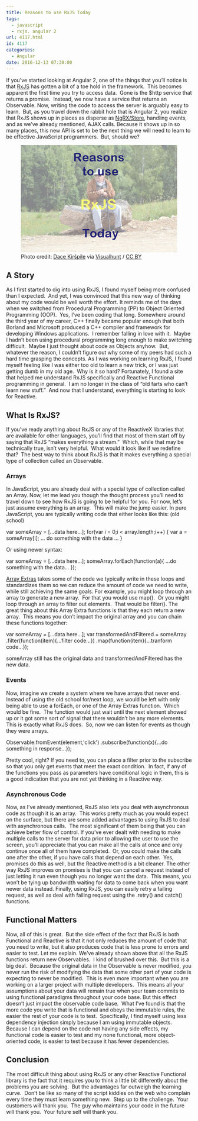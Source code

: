 ```yaml
---
title: Reasons to use RxJS Today
tags:
  - javascript
  - rxjs. angular 2
url: 4117.html
id: 4117
categories:
  - Angular
date: 2016-12-13 07:30:00
---
```


If you’ve started looking at Angular 2, one of the things that you’ll notice is that [RxJS](//github.com/Reactive-Extensions/RxJS) has gotten a bit of a toe hold in the framework.  This becomes apparent the first time you try to access data.  Gone is the $http service that returns a promise.  Instead, we now have a service that returns an Observable. Now, writing the code to access the server is arguably easy to learn.  But, as you travel down the rabbit hole that is Angular 2, you realize that RxJS shows up in places as disperse as [NgRX/Store](//github.com/ngrx/store), handling events, and as we’ve already mentioned, AJAX calls. Because it shows up in so many places, this new API is set to be the next thing we will need to learn to be effective JavaScript programmers.  But, should we? <figure>![](/uploads/2016/12/image.png "Reasons to use RxJS Today")<figcaption>Photo credit: [Dace Kiršpile](//www.flickr.com/photos/91035846@N05/9374805577/) via [Visualhunt](//visualhunt.com) / [CC BY](//creativecommons.org/licenses/by/2.0/)</figcaption></figure>

<!-- more --> 

A Story
-------

As I first started to dig into using RxJS, I found myself being more confused than I expected.  And yet, I was convinced that this new way of thinking about my code would be well worth the effort. It reminds me of the days when we switched from Procedural Programming (PP) to Object Oriented Programming (OOP).  Yes, I’ve been coding that long. Somewhere around the third year of my career, C++ finally became popular enough that both Borland and Microsoft produced a C++ compiler and framework for developing Windows applications.  I remember falling in love with it.  Maybe I hadn’t been using procedural programming long enough to make switching difficult.  Maybe I just thought about code as Objects anyhow.  But, whatever the reason, I couldn’t figure out why some of my peers had such a hard time grasping the concepts. As I was working on learning RxJS, I found myself feeling like I was either too old to learn a new trick, or I was just getting dumb in my old age.  Why is it so hard? Fortunately, I found a site that helped me understand RxJS specifically and Reactive Functional programming in general.  I am no longer in the class of “old farts who can’t learn new stuff.”  And now that I understand, everything is starting to look for Reactive.

What Is RxJS?
-------------

If you’ve ready anything about RxJS or any of the ReactiveX libraries that are available for other languages, you’ll find that most of them start off by saying that RxJS “makes everything a stream.”  Which, while that may be technically true, isn’t very helpful.  What would it look like if we redefine that?  The best way to think about RxJS is that it makes everything a special type of collection called an Observable.

### Arrays

In JavaScript, you are already deal with a special type of collection called an Array. Now, let me lead you though the thought process you’ll need to travel down to see how RxJS is going to be helpful for you. For now, let’s just assume everything is an array.  This will make the jump easier. In pure JavaScript, you are typically writing code that either looks like this: (old school)

var someArray = \[...data here...\];
for(var i = 0;i < array.length;i++)
{
    var a = someArray\[i\];
   ... do something with the data ...
}

Or using newer syntax:

var someArray = \[...data here...\];
someArray.forEach(function(a){
 ...do something with the data...
});

[Array Extras](//code.tutsplus.com/tutorials/what-they-didnt-tell-you-about-es5s-array-extras--net-28263) takes some of the code we typically write in these loops and standardizes them so we can reduce the amount of code we need to write, while still achieving the same goals. For example, you might loop through an array to generate a new array.  For that you would use map().  Or you might loop through an array to filter out elements.  That would be filter(). The great thing about this Array Extra functions is that they each return a new array.  This means you don’t impact the original array and you can chain these functions together:

var someArray = \[...data here...\];
var transformedAndFiltered = someArray
   .filter(function(item){...filter code...})
   .map(function(item){...tranform code...});

someArray still has the original data and transformedAndFiltered has the new data.

### Events

Now, imagine we create a system where we have arrays that never end.  Instead of using the old school for/next loop, we would be left with only being able to use a forEach, or one of the Array Extras function.  Which would be fine.  The function would just wait until the next element showed up or it got some sort of signal that there wouldn’t be any more elements. This is exactly what RxJS does.  So, now we can listen for events as though they were arrays.

Observable.fromEvent(element,'click')
   .subscribe(function(x){...do something in response...});

Pretty cool, right? If you need to, you can place a filter prior to the subscribe so that you only get events that meet the exact condition.  In fact, if any of the functions you pass as parameters have conditional logic in them, this is a good indication that you are not yet thinking in a Reactive way.

### Asynchronous Code

Now, as I’ve already mentioned, RxJS also lets you deal with asynchronous code as though it is an array.  This works pretty much as you would expect on the surface, but there are some added advantages to using RxJS to deal with asynchronous calls.  The most significant of them being that you can achieve better flow of control. If you’ve ever dealt with needing to make multiple calls to the server for data prior to allowing the user to use the screen, you’ll appreciate that you can make all the calls at once and only continue once all of them have completed.  Or, you could make the calls one after the other, if you have calls that depend on each other.  Yes, promises do this as well, but the Reactive method is a bit cleaner. The other way RxJS improves on promises is that you can cancel a request instead of just letting it run even though you no longer want the data.  This means, you won’t be tying up bandwidth waiting for data to come back when you want newer data instead. Finally, using RxJS, you can easily retry a failing request, as well as deal with failing request using the .retry() and catch() functions.

Functional Matters
------------------

Now, all of this is great.  But the side effect of the fact that RxJS is both Functional and Reactive is that it not only reduces the amount of code that you need to write, but it also produces code that is less prone to errors and easier to test. Let me explain. We’ve already shown above that all the RxJS functions return new Observables.  I kind of brushed over this.  But this is a big deal.  Because the original data in the Observable is never modified, you never run the risk of modifying the data that some other part of your code is expecting to never be modified.  This is even more important when you are working on a larger project with multiple developers.  This means all your assumptions about your data will remain true when your team commits to using functional paradigms throughout your code base. But this effect doesn’t just impact the observable code base.  What I’ve found is that the more code you write that is functional and obeys the immutable rules, the easier the rest of your code is to test.  Specifically, I find myself using less dependency injection simply because I am using immutable objects.  Because I can depend on the code not having any side effects, my functional code is easier to test and my none functional, more object-oriented code, is easier to test because it has fewer dependencies.

Conclusion
----------

The most difficult thing about using RxJS or any other Reactive Functional library is the fact that it requires you to think a little bit differently about the problems you are solving.  But the advantages far outweigh the learning curve.  Don’t be like so many of the script kiddies on the web who complain every time they must learn something new.  Step up to the challenge.  Your customers will thank you.  The guy who maintains your code in the future will thank you.  Your future self will thank you.
